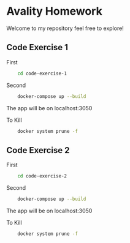 # Avality Homework

Welcome to my repository feel free to explore!

## Code Exercise 1


First
```bash
    cd code-exercise-1
```
Second
```bash
    docker-compose up --build
```

The app will be on localhost:3050


To Kill
```bash
    docker system prune -f
```


## Code Exercise 2

First
```bash
    cd code-exercise-2
```
Second
```bash
    docker-compose up --build
```

The app will be on localhost:3050


To Kill
```bash
    docker system prune -f
```

